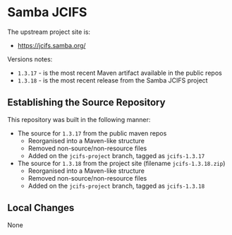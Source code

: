 # Samba JCIFS

The upstream project site is:
* https://jcifs.samba.org/

Versions notes:
* `1.3.17` - is the most recent Maven artifact available in the public repos
* `1.3.18` - is the most recent release from the Samba JCIFS project


## Establishing the Source Repository

This repository was built in the following manner:
* The source for `1.3.17` from the public maven repos
   * Reorganised into a Maven-like structure
   * Removed non-source/non-resource files
   * Added on the `jcifs-project` branch, tagged as `jcifs-1.3.17`
* The source for `1.3.18` from the project site (filename `jcifs-1.3.18.zip`)
   * Reorganised into a Maven-like structure
   * Removed non-source/non-resource files
   * Added on the `jcifs-project` branch, tagged as `jcifs-1.3.18`


## Local Changes

None
